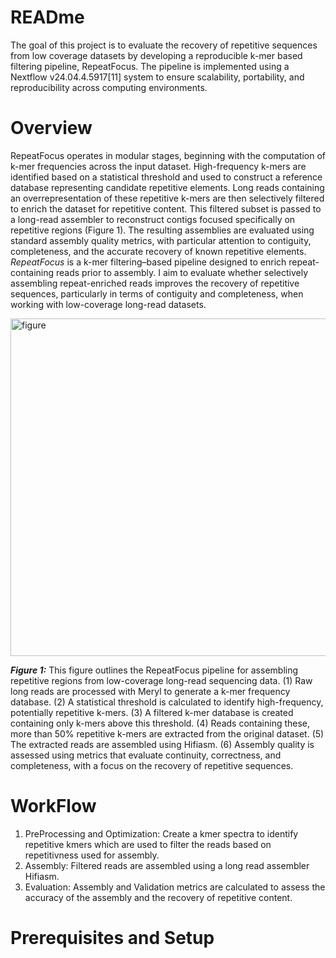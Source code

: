 # READme

  The goal of this project is to evaluate the recovery of repetitive sequences from low coverage datasets by developing a reproducible k-mer based filtering pipeline, RepeatFocus. The pipeline is implemented using a Nextflow v24.04.4.5917[11] system to ensure scalability, portability, and reproducibility across computing environments.

# Overview
  RepeatFocus operates in modular stages, beginning with the computation of k-mer frequencies across the input dataset. High-frequency k-mers are identified based on a statistical threshold and used to construct a reference database representing candidate repetitive elements. Long reads containing an overrepresentation of these repetitive k-mers are then selectively filtered to enrich the dataset for repetitive content. This filtered subset is passed to a long-read assembler to reconstruct contigs focused specifically on repetitive regions (Figure 1).
The resulting assemblies are evaluated using standard assembly quality metrics, with particular attention to contiguity, completeness, and the accurate recovery of known repetitive elements. 
*RepeatFocus* is a k-mer filtering–based pipeline designed to enrich repeat-containing reads prior to assembly. I aim to evaluate whether selectively assembling repeat-enriched reads improves the recovery of repetitive sequences, particularly in terms of contiguity and completeness, when working with low-coverage long-read datasets.

<img width="960" height="540" alt="figure" src="https://github.com/user-attachments/assets/7b8b14d4-bbb0-4c19-ac4f-36ebcf04e1ea" />

***Figure 1:*** This figure outlines the RepeatFocus pipeline for assembling repetitive regions from low-coverage long-read sequencing data. (1) Raw long reads are processed with Meryl to generate a k-mer frequency database. (2) A statistical threshold is calculated to identify high-frequency, potentially repetitive k-mers. (3) A filtered k-mer database is created containing only k-mers above this threshold. (4) Reads containing these, more than 50% repetitive k-mers are extracted from the original dataset. (5) The extracted reads are assembled using Hifiasm. (6) Assembly quality is assessed using metrics that evaluate continuity, correctness, and completeness, with a focus on the recovery of repetitive sequences.

# WorkFlow
1. PreProcessing and Optimization: Create a kmer spectra to identify repetitive kmers which are used to filter the reads based on repetitivness used for assembly.
2. Assembly: Filtered reads are assembled using a long read assembler Hifiasm.
3. Evaluation: Assembly and Validation metrics are calculated to assess the accuracy of the assembly and the recovery of repetitive content.

# Prerequisites and Setup
